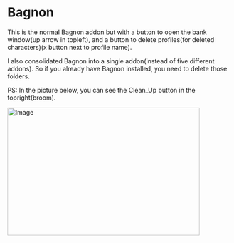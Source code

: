 # Bagnon
This is the normal Bagnon addon but with a button to open the bank window(up arrow in topleft), and a button to delete profiles(for deleted characters)(x button next to profile name).  

I also consolidated Bagnon into a single addon(instead of five different addons). So if you already have Bagnon installed, you need to delete those folders.  

PS: In the picture below, you can see the Clean_Up button in the topright(broom).

<img width="432" height="287" alt="Image" src="https://github.com/user-attachments/assets/eb2fdd3e-5a9f-488c-b066-18235ad50914" />
